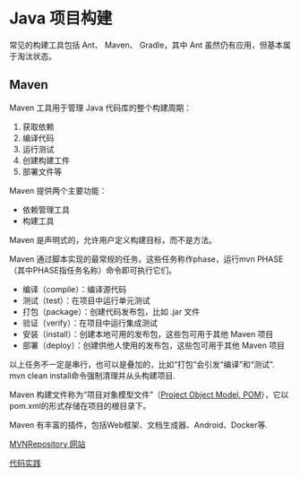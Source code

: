 # Java 项目构建

常见的构建工具包括 Ant、 Maven、 Gradle，其中 Ant 虽然仍有应用，但基本属于淘汰状态。

## Maven

Maven 工具用于管理 Java 代码库的整个构建周期：

1. 获取依赖
2. 编译代码
3. 运行测试
4. 创建构建工件
5. 部署文件等

Maven 提供两个主要功能：

* 依赖管理工具
* 构建工具

Maven 是声明式的，允许用户定义构建目标，而不是方法。

Maven 通过脚本实现的最常规的任务。这些任务称作phase，运行mvn PHASE（其中PHASE指任务名称）命令即可执行它们。

* 编译（compile）：编译源代码
* 测试（test）：在项目中运行单元测试
* 打包（package）：创建代码发布包，比如 .jar 文件
* 验证（verify）：在项目中运行集成测试
* 安装（install）：创建本地可用的发布包，这些包可用于其他 Maven 项目
* 部署（deploy）：创建供他人使用的发布包，这些包可用于其他 Maven 项目

以上任务不一定是串行，也可以是叠加的，比如“打包”会引发“编译”和“测试”. mvn clean install命令强制清理并从头构建项目.

Maven 构建文件称为“项目对象模型文件”（[Project Object Model, POM](https://maven.apache.org/guides/introduction/introduction-to-the-pom.html)），它以pom.xml的形式存储在项目的根目录下。

Maven 有丰富的插件，包括Web框架、文档生成器、Android、Docker等.

[MVNRepository 网站](https://mvnrepository.com/)

[代码实践](../../src/languagelab/java/mavenlab/)
